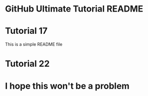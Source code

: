 # GitHub Ultimate Tutorial README
# Tutorial 17

This is a simple README file

# Tutorial 22

# I hope this won't be a problem

